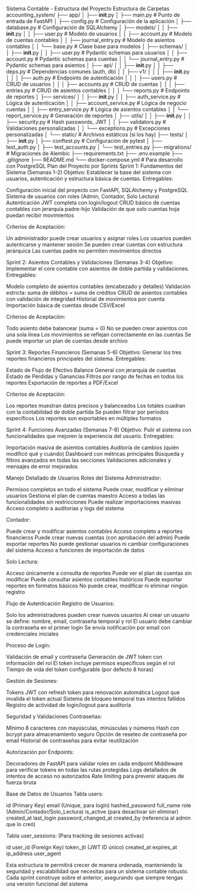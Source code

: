 Sistema Contable - Estructura del Proyecto
Estructura de Carpetas
accounting_system/
├── app/
│   ├── __init__.py
│   ├── main.py                    # Punto de entrada de FastAPI
│   ├── config.py                  # Configuración de la aplicación
│   ├── database.py                # Configuración de SQLAlchemy
│   ├── models/
│   │   ├── __init__.py
│   │   ├── user.py               # Modelo de usuarios
│   │   ├── account.py            # Modelo de cuentas contables
│   │   ├── journal_entry.py      # Modelo de asientos contables
│   │   └── base.py               # Clase base para modelos
│   ├── schemas/
│   │   ├── __init__.py
│   │   ├── user.py               # Pydantic schemas para usuarios
│   │   ├── account.py            # Pydantic schemas para cuentas
│   │   └── journal_entry.py      # Pydantic schemas para asientos
│   ├── api/
│   │   ├── __init__.py
│   │   ├── deps.py               # Dependencias comunes (auth, db)
│   │   ├── v1/
│   │   │   ├── __init__.py
│   │   │   ├── auth.py          # Endpoints de autenticación
│   │   │   ├── users.py         # CRUD de usuarios
│   │   │   ├── accounts.py      # CRUD de cuentas
│   │   │   ├── entries.py       # CRUD de asientos contables
│   │   │   └── reports.py       # Endpoints de reportes
│   ├── services/
│   │   ├── __init__.py
│   │   ├── auth_service.py       # Lógica de autenticación
│   │   ├── account_service.py    # Lógica de negocio cuentas
│   │   ├── entry_service.py      # Lógica de asientos contables
│   │   └── report_service.py     # Generación de reportes
│   ├── utils/
│   │   ├── __init__.py
│   │   ├── security.py           # Hash passwords, JWT
│   │   ├── validators.py         # Validaciones personalizadas
│   │   └── exceptions.py         # Excepciones personalizadas
│   └── static/                   # Archivos estáticos (si los hay)
├── tests/
│   ├── __init__.py
│   ├── conftest.py              # Configuración de pytest
│   ├── test_auth.py
│   ├── test_accounts.py
│   └── test_entries.py
├── migrations/                   # Migraciones de Alembic
├── requirements.txt
├── .env.example
├── .gitignore
├── README.md
└── docker-compose.yml           # Para desarrollo con PostgreSQL
Plan del Proyecto por Sprints
Sprint 1: Fundamentos del Sistema (Semanas 1-2)
Objetivo: Establecer la base del sistema con usuarios, autenticación y estructura básica de cuentas.
Entregables:

Configuración inicial del proyecto con FastAPI, SQLAlchemy y PostgreSQL
Sistema de usuarios con roles (Admin, Contador, Solo Lectura)
Autenticación JWT completa con login/logout
CRUD básico de cuentas contables con jerarquía padre-hijo
Validación de que solo cuentas hoja puedan recibir movimientos

Criterios de Aceptación:

Un administrador puede crear usuarios y asignar roles
Los usuarios pueden autenticarse y mantener sesión
Se pueden crear cuentas con estructura jerárquica
Las cuentas padre no permiten movimientos directos

Sprint 2: Asientos Contables y Validaciones (Semanas 3-4)
Objetivo: Implementar el core contable con asientos de doble partida y validaciones.
Entregables:

Modelo completo de asientos contables (encabezado y detalles)
Validación estricta: suma de débitos = suma de créditos
CRUD de asientos contables con validación de integridad
Historial de movimientos por cuenta
Importación básica de cuentas desde CSV/Excel

Criterios de Aceptación:

Todo asiento debe balancear (suma = 0)
No se pueden crear asientos con una sola línea
Los movimientos se reflejan correctamente en las cuentas
Se puede importar un plan de cuentas desde archivo

Sprint 3: Reportes Financieros (Semanas 5-6)
Objetivo: Generar los tres reportes financieros principales del sistema.
Entregables:

Estado de Flujo de Efectivo
Balance General con jerarquía de cuentas
Estado de Pérdidas y Ganancias
Filtros por rango de fechas en todos los reportes
Exportación de reportes a PDF/Excel

Criterios de Aceptación:

Los reportes muestran datos precisos y balanceados
Los totales cuadran con la contabilidad de doble partida
Se pueden filtrar por períodos específicos
Los reportes son exportables en múltiples formatos

Sprint 4: Funciones Avanzadas (Semanas 7-8)
Objetivo: Pulir el sistema con funcionalidades que mejoren la experiencia del usuario.
Entregables:

Importación masiva de asientos contables
Auditoría de cambios (quién modificó qué y cuándo)
Dashboard con métricas principales
Búsqueda y filtros avanzados en todas las secciones
Validaciones adicionales y mensajes de error mejorados

Manejo Detallado de Usuarios
Roles del Sistema
Administrador:

Permisos completos en todo el sistema
Puede crear, modificar y eliminar usuarios
Gestiona el plan de cuentas maestro
Acceso a todas las funcionalidades sin restricciones
Puede realizar importaciones masivas
Acceso completo a auditorías y logs del sistema

Contador:

Puede crear y modificar asientos contables
Acceso completo a reportes financieros
Puede crear nuevas cuentas (con aprobación del admin)
Puede exportar reportes
No puede gestionar usuarios ni cambiar configuraciones del sistema
Acceso a funciones de importación de datos

Solo Lectura:

Acceso únicamente a consulta de reportes
Puede ver el plan de cuentas sin modificar
Puede consultar asientos contables históricos
Puede exportar reportes en formatos básicos
No puede crear, modificar ni eliminar ningún registro

Flujo de Autenticación
Registro de Usuarios:

Solo los administradores pueden crear nuevos usuarios
Al crear un usuario se define: nombre, email, contraseña temporal y rol
El usuario debe cambiar la contraseña en el primer login
Se envía notificación por email con credenciales iniciales

Proceso de Login:

Validación de email y contraseña
Generación de JWT token con información del rol
El token incluye permisos específicos según el rol
Tiempo de vida del token configurable (por defecto 8 horas)

Gestión de Sesiones:

Tokens JWT con refresh token para renovación automática
Logout que invalida el token actual
Sistema de bloqueo temporal tras intentos fallidos
Registro de actividad de login/logout para auditoría

Seguridad y Validaciones
Contraseñas:

Mínimo 8 caracteres con mayúsculas, minúsculas y números
Hash con bcrypt para almacenamiento seguro
Opción de reseteo de contraseña por email
Historial de contraseñas para evitar reutilización

Autorización por Endpoints:

Decoradores de FastAPI para validar roles en cada endpoint
Middleware para verificar tokens en todas las rutas protegidas
Logs detallados de intentos de acceso no autorizados
Rate limiting para prevenir ataques de fuerza bruta

Base de Datos de Usuarios
Tabla users:

id (Primary Key)
email (Unique, para login)
hashed_password
full_name
role (Admin/Contador/Solo_Lectura)
is_active (para desactivar sin eliminar)
created_at
last_login
password_changed_at
created_by (referencia al admin que lo creó)

Tabla user_sessions: (Para tracking de sesiones activas)

id
user_id (Foreign Key)
token_jti (JWT ID único)
created_at
expires_at
ip_address
user_agent

Esta estructura te permitirá crecer de manera ordenada, manteniendo la seguridad y escalabilidad que necesitas para un sistema contable robusto. Cada sprint construye sobre el anterior, asegurando que siempre tengas una versión funcional del sistema